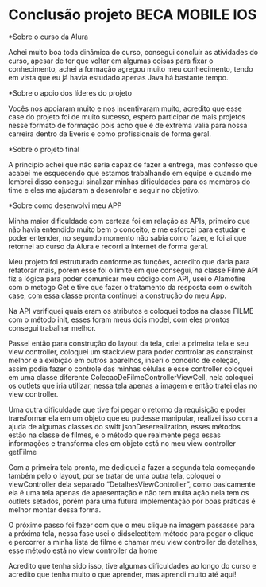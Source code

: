 # Conclusão projeto BECA MOBILE IOS

*Sobre o curso da Alura 

Achei muito boa toda dinâmica do curso, consegui concluir as atividades do curso, apesar de ter que voltar em algumas coisas para fixar o conhecimento, achei a formação agregou muito meu conhecimento, tendo em vista que eu já havia estudado apenas Java há bastante tempo.

*Sobre o apoio dos líderes do projeto 

Vocês nos apoiaram muito e nos incentivaram muito, acredito que esse case do projeto foi de muito sucesso, espero participar de mais projetos nesse formato de formação pois acho que é de extrema valia para nossa carreira dentro da Everis e como profissionais de forma geral.

*Sobre o projeto final

A princípio achei que não seria capaz de fazer a entrega, mas confesso que acabei me esquecendo que estamos trabalhando em equipe e quando me lembrei disso consegui sinalizar minhas dificuldades para os membros do time e eles me ajudaram a desenrolar e seguir no objetivo.

*Sobre como desenvolvi meu APP 

Minha maior dificuldade com certeza foi em relação as APIs, primeiro que não havia entendido muito bem o conceito, e me esforcei para estudar e poder entender, no segundo momento não sabia como fazer, e foi ai que retornei ao curso da Alura e recorri a internet de forma geral. 

Meu projeto foi estruturado conforme as funções, acredito que daria para refatorar mais, porém esse foi o limite em que consegui, na classe Filme API fiz a lógica para poder comunicar meu código com API, usei o Alamofire com o metogo Get e tive que fazer o tratamento da resposta com o switch case, com essa classe pronta continuei a construção do meu App.

Na API verifiquei quais eram os atributos e coloquei todos na classe FILME com o método init, esses foram meus dois model, com eles prontos consegui trabalhar melhor.

Passei então para construção do layout da tela, criei a primeira tela e seu view controller, coloquei um stackview para poder controlar as constrainst melhor e a exibição em outros aparelhos, inseri o conceito de coleção, assim podia fazer o controle das minhas células e esse controller coloquei em uma classe diferente ColecaoDeFilmeControllerViewCell, nela coloquei os outlets que iria utilizar, nessa tela apenas a imagem e então tratei elas no view controller.

Uma outra dificuldade que tive foi pegar o retorno da requisição e poder transformar ela em um objeto que eu pudesse manipular, realizei isso com a ajuda de algumas classes do swift jsonDeserealization, esses métodos estão na classe de filmes, e o método que realmente pega essas informações e transforma eles em objeto está no meu view controller getFilme

Com a primeira tela pronta, me dediquei a fazer a segunda tela começando também pelo o layout, por se tratar de uma outra tela, coloquei o viewController dela separado “DetalhesViewController”, como basicamente ela é uma tela apenas de apresentação e não tem muita ação nela tem os outlets setados, porém para uma futura implementação por boas práticas é melhor montar dessa forma.

O próximo passo foi fazer com que o meu clique na imagem passasse para a próxima tela, nessa fase usei o didselectitem método para pegar o clique e percorrer a minha lista de filme e chamar meu view controller de detalhes, esse método está no view controller da home

Acredito que tenha sido isso, tive algumas dificuldades ao longo do curso e acredito que tenha muito o que aprender, mas aprendi muito até aqui!
